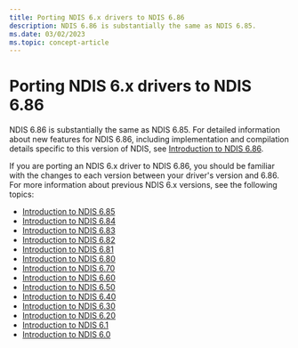 ```yaml
---
title: Porting NDIS 6.x drivers to NDIS 6.86
description: NDIS 6.86 is substantially the same as NDIS 6.85.
ms.date: 03/02/2023
ms.topic: concept-article
---
```


# Porting NDIS 6.x drivers to NDIS 6.86

NDIS 6.86 is substantially the same as NDIS 6.85. For detailed information about new features for NDIS 6.86, including implementation and compilation details specific to this version of NDIS, see [Introduction to NDIS 6.86](introduction-to-ndis-6-86.md).

If you are porting an NDIS 6.x driver to NDIS 6.86, you should be familiar with the changes to each version between your driver's version and 6.86. For more information about previous NDIS 6.x versions, see the following topics:

- [Introduction to NDIS 6.85](introduction-to-ndis-6-85.md)
- [Introduction to NDIS 6.84](introduction-to-ndis-6-84.md)
- [Introduction to NDIS 6.83](introduction-to-ndis-6-83.md)
- [Introduction to NDIS 6.82](introduction-to-ndis-6-82.md)
- [Introduction to NDIS 6.81](introduction-to-ndis-6-81.md)
- [Introduction to NDIS 6.80](introduction-to-ndis-6-80.md)
- [Introduction to NDIS 6.70](introduction-to-ndis-6-70.md)
- [Introduction to NDIS 6.60](introduction-to-ndis-6-60.md)
- [Introduction to NDIS 6.50](introduction-to-ndis-6-50.md)
- [Introduction to NDIS 6.40](introduction-to-ndis-6-40.md)
- [Introduction to NDIS 6.30](introduction-to-ndis-6-30.md)
- [Introduction to NDIS 6.20](introduction-to-ndis-6-20.md)
- [Introduction to NDIS 6.1](introduction-to-ndis-6-1.md)
- [Introduction to NDIS 6.0](introduction-to-ndis-6-0.md)
